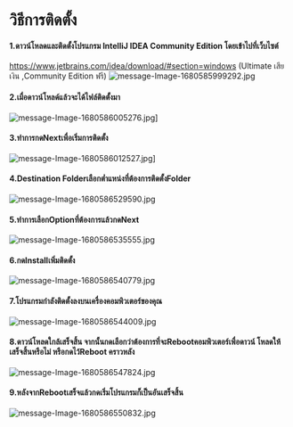 # วิธีการติดตั้ง

#### 1.ดาวน์โหลดและติดตั้งโปรแกรม IntelliJ IDEA Community Edition โดยเข้าไปที่เว็บไซต์
https://www.jetbrains.com/idea/download/#section=windows (Ultimate เสียเงิน ,Community Edition ฟรี)
![message-Image-1680585999292.jpg](https://i.postimg.cc/J4qDTMY1/message-Image-1680585999292.jpg)

#### 2.เมื่อดาวน์โหลด์แล้วจะได้ไฟล์ติดตั้งมา
![message-Image-1680586005276.jpg](https://i.postimg.cc/0yy6FFh7/message-Image-1680586005276.jpg)]

#### 3.ทำการกดNextเพื่อเริ่มการติดตั้ง
![message-Image-1680586012527.jpg](https://i.postimg.cc/DfPc1khT/message-Image-1680586012527.jpg)]

#### 4.Destination Folderเลือกต่ำแหน่งที่ต้องการติดตั้งFolder
![message-Image-1680586529590.jpg](https://i.postimg.cc/wBDNHLTp/message-Image-1680586529590.jpg)

#### 5.ทำการเลือกOptionที่ต้องการแล้วกดNext
![message-Image-1680586535555.jpg](https://i.postimg.cc/RFXNVTkj/message-Image-1680586535555.jpg)

#### 6.กดInstallเพิ่มติดตั้ง
![message-Image-1680586540779.jpg](https://i.postimg.cc/dtSNTPR0/message-Image-1680586540779.jpg)

#### 7.โปรแกรมกำลังติดตั้งลงบนเครื่องคอมพิวเตอร์ของคุณ
![message-Image-1680586544009.jpg](https://i.postimg.cc/prcC8zFS/message-Image-1680586544009.jpg)

#### 8.ดาวน์โหลดใกล้เสร็จสิ้น จากนั้นกดเลือกว่าต้องการที่จะRebootคอมพิวเตอร์เพื่อดาวน์ โหลดให้เสร็จสิ้นหรือไม่  หรือกดไว้Reboot คราวหลัง
![message-Image-1680586547824.jpg](https://i.postimg.cc/h4Z128Xy/message-Image-1680586547824.jpg)

#### 9.หลังจากRebootเสร็จแล้วกดเริ่มโปรแกรมก็เป็นอันเสร็จสิ้น
![message-Image-1680586550832.jpg](https://i.postimg.cc/nzcqkMpf/message-Image-1680586550832.jpg)
